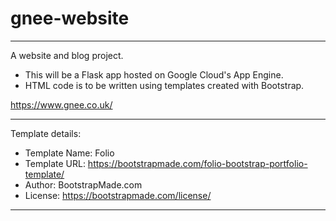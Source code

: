 # gnee-website
---

A website and blog project.

- This will be a Flask app hosted on Google Cloud's App Engine.
- HTML code is to be written using templates created with Bootstrap.

https://www.gnee.co.uk/

---

Template details:
- Template Name: Folio
- Template URL: https://bootstrapmade.com/folio-bootstrap-portfolio-template/
- Author: BootstrapMade.com
- License: https://bootstrapmade.com/license/

---
